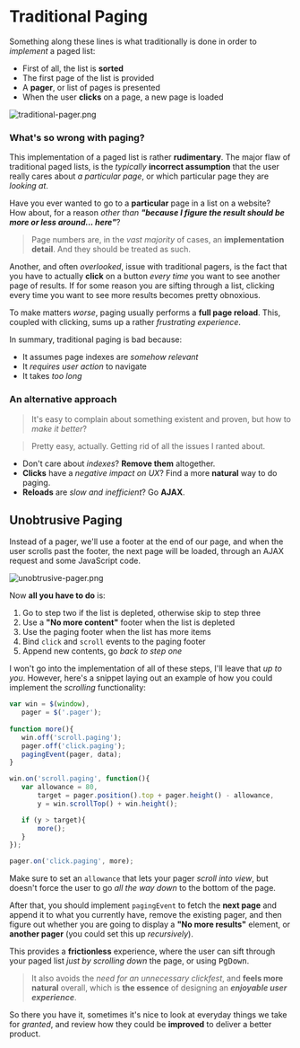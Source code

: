 # Traditional Paging #

Something along these lines is what traditionally is done in order to _implement_ a paged list:

- First of all, the list is **sorted**
- The first page of the list is provided
- A **pager**, or list of pages is presented
- When the user **clicks** on a page, a new page is loaded

![traditional-pager.png][1]

### What's so wrong with paging? ###

This implementation of a paged list is rather **rudimentary**. The major flaw of traditional paged lists, is the _typically_ **incorrect assumption** that the user really cares about _a particular page_, or which particular page they are _looking at_.

Have you ever wanted to go to a **particular** page in a list on a website?  
How about, for a reason _other than **"because I figure the result should be more or less around... here"**_?

> Page numbers are, in the _vast majority_ of cases, an **implementation detail**. And they should be treated as such.

Another, and often _overlooked_, issue with traditional pagers, is the fact that you have to actually **click** on a button _every time_ you want to see another page of results. If for some reason you are sifting through a list, clicking every time you want to see more results becomes pretty obnoxious.

To make matters _worse_, paging usually performs a **full page reload**. This, coupled with clicking, sums up a rather _frustrating experience_.

In summary, traditional paging is bad because:

- It assumes page indexes are _somehow relevant_
- It _requires user action_ to navigate
- It takes _too long_

### An alternative approach ###

> It's easy to complain about something existent and proven, but how to _make it better_?

> Pretty easy, actually. Getting rid of all the issues I ranted about.

- Don't care about _indexes_? **Remove them** altogether.  
- **Clicks** have a _negative impact on UX_? Find a more **natural** way to do paging.  
- **Reloads** are _slow and inefficient_? Go **AJAX**.

## Unobtrusive Paging ##

Instead of a pager, we'll use a footer at the end of our page, and when the user scrolls past the footer, the next page will be loaded, through an AJAX request and some JavaScript code.

![unobtrusive-pager.png][2]

Now **all you have to do** is:

 1. Go to step two if the list is depleted, otherwise skip to step three
 2. Use a **"No more content"** footer when the list is depleted
 3. Use the paging footer when the list has more items
 4. Bind `click` and `scroll` events to the paging footer
 5. Append new contents, go _back to step one_

I won't go into the implementation of all of these steps, I'll leave that _up to you_. However, here's a snippet laying out an example of how you could implement the _scrolling_ functionality:
 
 ```js
var win = $(window),
    pager = $('.pager');
    
function more(){
    win.off('scroll.paging');
    pager.off('click.paging');
    pagingEvent(pager, data);
}

win.on('scroll.paging', function(){
    var allowance = 80,
        target = pager.position().top + pager.height() - allowance,
        y = win.scrollTop() + win.height();

    if (y > target){
        more();
    }
});

pager.on('click.paging', more);
```

Make sure to set an `allowance` that lets your pager _scroll into view_, but doesn't force the user to go _all the way down_ to the bottom of the page.

After that, you should implement `pagingEvent` to fetch the **next page** and append it to what you currently have, remove the existing pager, and then figure out whether you are going to display a **"No more results"** element, or **another pager** (you could set this up _recursively_).

This provides a **frictionless** experience, where the user can sift through your paged list _just by scrolling down_ the page, or using  <kbd>PgDown</kbd>.

> It also avoids the _need for an unnecessary clickfest_, and **feels more natural** overall, which is **the essence** of designing an _**enjoyable user experience**_.

So there you have it, sometimes it's nice to look at everyday things we take for _granted_, and review how they could be **improved** to deliver a better product.

  [1]: https://i.imgur.com/7sShhiX.png "The most common implementation of paging"
  [2]: https://i.imgur.com/61NF6fE.png "The unobtrusive way"
